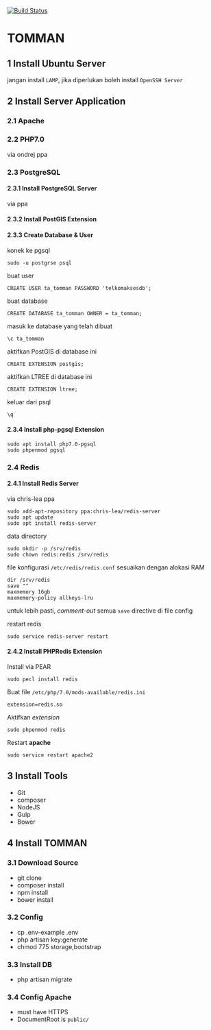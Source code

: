 [![Build Status](https://travis-ci.org/ta-tomman/v2.svg?branch=master)](https://travis-ci.org/ta-tomman/v2)

# TOMMAN

## 1 Install Ubuntu Server
jangan install `LAMP`, jika diperlukan boleh install `OpenSSH Server`

## 2 Install Server Application

### 2.1 Apache

### 2.2 PHP7.0
via ondrej ppa

### 2.3 PostgreSQL

#### 2.3.1 Install PostgreSQL Server
via ppa

#### 2.3.2 Install PostGIS Extension

#### 2.3.3 Create Database & User
konek ke pgsql
```
sudo -u postgrse psql
```

buat user
```
CREATE USER ta_tomman PASSWORD 'telkomaksesdb';
```

buat database
```
CREATE DATABASE ta_tomman OWNER = ta_tomman;
```

masuk ke database yang telah dibuat
```
\c ta_tomman
```

aktifkan PostGIS di database ini
```
CREATE EXTENSION postgis;
```

aktifkan LTREE di database ini
```
CREATE EXTENSION ltree;
```

keluar dari psql
```
\q
```


#### 2.3.4 Install php-pgsql Extension
```
sudo apt install php7.0-pgsql
sudo phpenmod pgsql
```

### 2.4 Redis

#### 2.4.1 Install Redis Server
via chris-lea ppa

```
sudo add-apt-repository ppa:chris-lea/redis-server
sudo apt update
sudo apt install redis-server
```

data directory
```
sudo mkdir -p /srv/redis
sudo chown redis:redis /srv/redis
```

file konfigurasi `/etc/redis/redis.conf`
sesuaikan dengan alokasi RAM

```
dir /srv/redis
save ""
maxmemory 16gb
maxmemory-policy allkeys-lru
```

untuk lebih pasti, _comment-out_ semua `save` directive di file config

restart redis
```
sudo service redis-server restart
```

#### 2.4.2 Install PHPRedis Extension
Install via PEAR
````
sudo pecl install redis
````

Buat file `/etc/php/7.0/mods-available/redis.ini`
````
extension=redis.so
````

Aktifkan _extension_
````
sudo phpenmod redis
````

Restart **apache**
````
sudo service restart apache2
````

## 3 Install Tools
- Git
- composer
- NodeJS
- Gulp
- Bower

## 4 Install TOMMAN
### 3.1 Download Source
- git clone
- composer install
- npm install
- bower install
### 3.2 Config
- cp .env-example .env
- php artisan key:generate
- chmod 775 storage,bootstrap

### 3.3 Install DB
- php artisan migrate

### 3.4 Config Apache
- must have HTTPS
- DocumentRoot is `public/`
